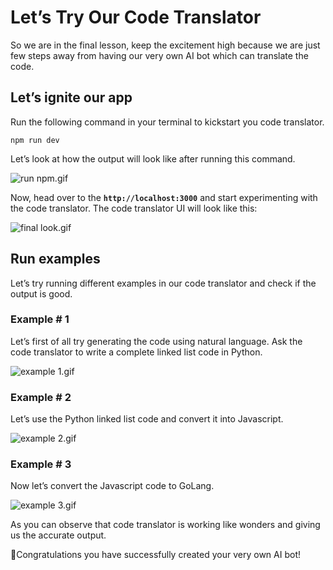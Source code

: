 # Let’s Try Our Code Translator

So we are in the final lesson, keep the excitement high because we are just few steps away from having our very own AI bot which can translate the code.

## Let’s ignite our app

Run the following command in your terminal to kickstart you code translator.

```
npm run dev
```

Let’s look at how the output will look like after running this command.

![run npm.gif](https://github.com/0xmetaschool/Learning-Projects/blob/main/assests_for_all/Code%20Translator%20-%20Translate%20Your%20Code%20to%20Any%20Other%20/2.%20Build%20Some%20Cool%20Stuff/Let%E2%80%99s%20Try%20Our%20Code%20Translator%20095ca019a60849d0957ef85d6ea2d069/run_npm.webp?raw=true)

Now, head over to the **`http://localhost:3000`** and start experimenting with the code translator. The code translator UI will look like this:

![final look.gif](https://github.com/0xmetaschool/Learning-Projects/blob/main/assests_for_all/Code%20Translator%20-%20Translate%20Your%20Code%20to%20Any%20Other%20/2.%20Build%20Some%20Cool%20Stuff/Let%E2%80%99s%20Try%20Our%20Code%20Translator%20095ca019a60849d0957ef85d6ea2d069/final_look.webp?raw=true)

## Run examples

Let’s try running different examples in our code translator and check if the output is good.

### Example # 1

Let’s first of all try generating the code using natural language. Ask the code translator to write a complete linked list code in Python.

![example 1.gif](https://github.com/0xmetaschool/Learning-Projects/blob/main/assests_for_all/Code%20Translator%20-%20Translate%20Your%20Code%20to%20Any%20Other%20/2.%20Build%20Some%20Cool%20Stuff/Let%E2%80%99s%20Try%20Our%20Code%20Translator%20095ca019a60849d0957ef85d6ea2d069/example_1.webp?raw=true)

### Example # 2

Let’s use the Python linked list code and convert it into Javascript.

![example 2.gif](https://github.com/0xmetaschool/Learning-Projects/blob/main/assests_for_all/Code%20Translator%20-%20Translate%20Your%20Code%20to%20Any%20Other%20/2.%20Build%20Some%20Cool%20Stuff/Let%E2%80%99s%20Try%20Our%20Code%20Translator%20095ca019a60849d0957ef85d6ea2d069/example_2.webp?raw=true)

### Example # 3

Now let’s convert the Javascript code to GoLang.

![example 3.gif](https://github.com/0xmetaschool/Learning-Projects/blob/main/assests_for_all/Code%20Translator%20-%20Translate%20Your%20Code%20to%20Any%20Other%20/2.%20Build%20Some%20Cool%20Stuff/Let%E2%80%99s%20Try%20Our%20Code%20Translator%20095ca019a60849d0957ef85d6ea2d069/example_3.webp?raw=true)

As you can observe that code translator is working like wonders and giving us the accurate output.

🎊Congratulations you have successfully created your very own AI bot!
